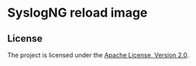 # SyslogNG reload image

## License

The project is licensed under the [Apache License, Version 2.0](LICENSE).

